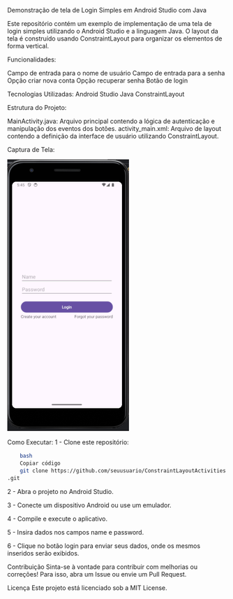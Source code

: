 Demonstração de tela de Login Simples em Android Studio com Java 

Este repositório contém um exemplo de implementação de uma tela de login simples utilizando o Android Studio e a linguagem Java. O layout da tela é construído usando ConstraintLayout para organizar os elementos de forma vertical.

Funcionalidades:

Campo de entrada para o nome de usuário
Campo de entrada para a senha
Opção criar nova conta
Opção recuperar senha
Botão de login

Tecnologias Utilizadas:
Android Studio
Java
ConstraintLayout

Estrutura do Projeto:

MainActivity.java: Arquivo principal contendo a lógica de autenticação e manipulação dos eventos dos botões.
activity_main.xml: Arquivo de layout contendo a definição da interface de usuário utilizando ConstraintLayout.

Captura de Tela:

![img01](https://github.com/Paula-Thamyres/LinearLayout/blob/master/01.png)

Como Executar:
1 - Clone este repositório: 

```sh
    bash
    Copiar código
    git clone https://github.com/seuusuario/ConstraintLayoutActivities
.git
 ```

2 - Abra o projeto no Android Studio.

3 - Conecte um dispositivo Android ou use um emulador.

4 - Compile e execute o aplicativo.

5 - Insira dados nos campos name e password.

6 - Clique no botão login para enviar seus dados, onde os mesmos inseridos serão exibidos.

  
Contribuição
Sinta-se à vontade para contribuir com melhorias ou correções! Para isso, abra um Issue ou envie um Pull Request.

Licença
Este projeto está licenciado sob a MIT License.

